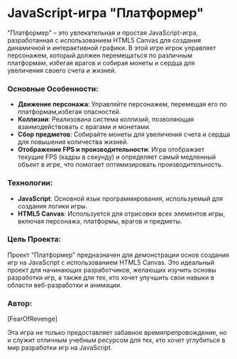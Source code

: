 # JavaScript-игра "Платформер"

"Платформер" – это увлекательная и простая JavaScript-игра, разработанная с использованием HTML5 Canvas для создания динамичной и интерактивной графики. В этой игре игрок управляет персонажем, который должен перемещаться по различным платформам, избегая врагов и собирая монеты и сердца для увеличения своего счета и жизней.

### Основные Особенности:

- **Движение персонажа**: Управляйте персонажем, перемещая его по платформам,избегая опасностей.
- **Коллизии**: Реализована система коллизий, позволяющая взаимодействовать с врагами и монетами.
- **Сбор предметов**: Собирайте монеты для увеличения счета и сердца для повышения количества жизней.
- **Отображение FPS и производительности**: Игра отображает текущие FPS (кадры в секунду) и определяет самый медленный объект в игре, что помогает оптимизировать производительность.

### Технологии:

- **JavaScript**: Основной язык программирования, используемый для создания логики игры.
- **HTML5 Canvas**: Используется для отрисовки всех элементов игры, включая персонажа, платформы, врагов и предметы.

### Цель Проекта:

Проект "Платформер" предназначен для демонстрации основ создания игр на JavaScript с использованием HTML5 Canvas. Это идеальный проект для начинающих разработчиков, желающих изучить основы разработки игр, а также для тех, кто хочет улучшить свои навыки в области веб-разработки и анимации.

### Автор:

[FearOfRevenge]

Эта игра не только предоставляет забавное времяпрепровождение, но и служит отличным учебным ресурсом для тех, кто хочет углубиться в мир разработки игр на JavaScript.
